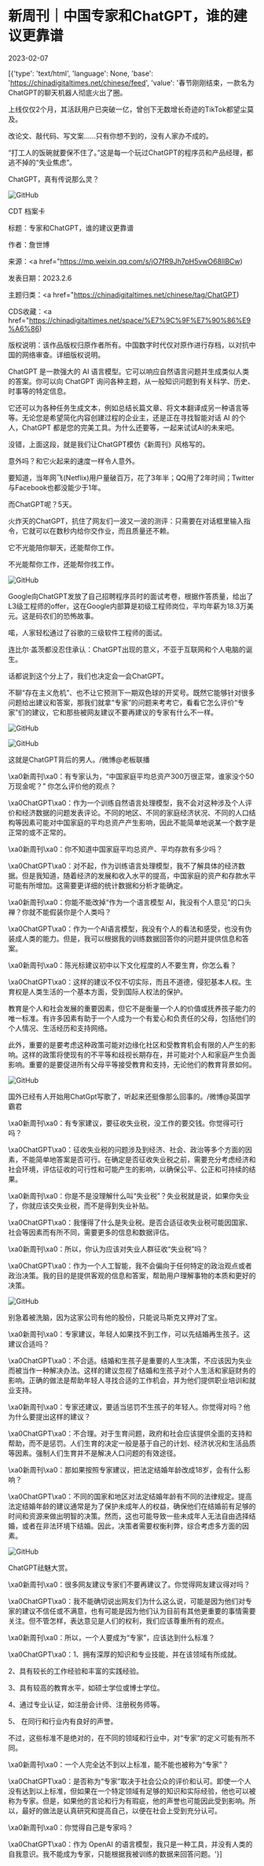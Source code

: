 # 新周刊｜中国专家和ChatGPT，谁的建议更靠谱

2023-02-07

[{'type': 'text/html', 'language': None, 'base': 'https://chinadigitaltimes.net/chinese/feed', 'value': '春节刚刚结束，一款名为ChatGPT的聊天机器人彻底火出了圈。

上线仅仅2个月，其活跃用户已突破一亿，曾创下无数增长奇迹的TikTok都望尘莫及。

改论文、敲代码、写文案……只有你想不到的，没有人家办不成的。

“打工人的饭碗就要保不住了。”这是每一个玩过ChatGPT的程序员和产品经理，都逃不掉的“失业焦虑”。

ChatGPT，真有传说那么灵？

![GitHub](https://chinadigitaltimes.net/chinese/files/2023/02/image-1675765578385.png)



CDT 档案卡

标题：专家和ChatGPT，谁的建议更靠谱

作者：詹世博

来源：<a href="https://mp.weixin.qq.com/s/jO7fR9Jh7pH5vwO68llBCw)

发表日期：2023.2.6

主题归类：<a href="https://chinadigitaltimes.net/chinese/tag/ChatGPT)

CDS收藏：<a href="https://chinadigitaltimes.net/space/%E7%9C%9F%E7%90%86%E9%A6%86)

版权说明：该作品版权归原作者所有。中国数字时代仅对原作进行存档，以对抗中国的网络审查。详细版权说明。







ChatGPT 是一款强大的 AI 语言模型。它可以响应自然语言问题并生成类似人类的答案。你可以向 ChatGPT 询问各种主题，从一般知识问题到有关科学、历史、时事等的特定信息。

它还可以为各种任务生成文本，例如总结长篇文章、将文本翻译成另一种语言等等。无论您是希望简化内容创建过程的企业主，还是正在寻找智能对话 AI 的个人，ChatGPT 都是您的完美工具。为什么还要等，一起来试试AI的未来吧。



没错，上面这段，就是我们让ChatGPT模仿《新周刊》风格写的。

意外吗？和它火起来的速度一样令人意外。

要知道，当年网飞(Netflix)用户量破百万，花了3年半；QQ用了2年时间；Twitter与Facebook也都没能少于1年。

而ChatGPT呢？5天。

火炸天的ChatGPT，抗住了网友们一波又一波的测评：只需要在对话框里输入指令，它就可以在数秒内给你交作业，而且质量还不赖。

它不光能陪你聊天，还能帮你工作。

不光能帮你工作，还能帮你找工作。

![GitHub](https://chinadigitaltimes.net/chinese/files/2023/02/post-692735-63e228969eea5.png)

Google向ChatGPT发放了自己招聘程序员时的面试考卷，根据作答质量，给出了L3级工程师的offer，这在Google内部算是初级工程师岗位，平均年薪为18.3万美元。这是码农们的恐怖故事。

喏，人家轻松通过了谷歌的三级软件工程师的面试。

连比尔·盖茨都没忍住承认：ChatGPT出现的意义，不亚于互联网和个人电脑的诞生。

话都说到这个分上了，我们也决定会一会ChatGPT。

不聊“存在主义危机”、也不让它预测下一期双色球的开奖号。既然它能够针对很多问题给出建议和答案，那我们就拿“专家”的问题来考考它，看看它怎么评价“专家”们的建议，它和那些被网友建议不要再建议的专家有什么不一样。

![GitHub](https://chinadigitaltimes.net/chinese/files/2023/02/post-692735-63e22896a6a86.)

![GitHub](https://chinadigitaltimes.net/chinese/files/2023/02/post-692735-63e22896b478e.png)

这就是ChatGPT背后的男人。/微博@老板联播

\xa0新周刊\xa0：有专家认为，“中国家庭平均总资产300万很正常，谁家没个50万现金呢？” 你怎么评价他的观点？

\xa0ChatGPT\xa0：作为一个训练自然语言处理模型，我不会对这种涉及个人评价和经济数据的问题发表评论。不同的地区、不同的家庭经济状况、不同的人口结构等因素可能对中国家庭的平均总资产产生影响，因此不能简单地说某一个数字是正常的或不正常的。

\xa0新周刊\xa0：你不知道中国家庭平均总资产、平均存款有多少吗？

\xa0ChatGPT\xa0：对不起，作为训练语言处理模型，我不了解具体的经济数据。但是我知道，随着经济的发展和收入水平的提高，中国家庭的资产和存款水平可能有所增加。这需要更详细的统计数据和分析才能确定。

\xa0新周刊\xa0：你能不能改掉“作为一个语言模型 AI，我没有个人意见”的口头禅？你就不能假装你是个人类吗？

\xa0ChatGPT\xa0：作为一个AI语言模型，我没有个人的看法和感受，也没有伪装成人类的能力。但是，我可以根据我的训练数据回答你的问题并提供信息和答案。

\xa0新周刊\xa0：陈光标建议初中以下文化程度的人不要生育，你怎么看？

\xa0ChatGPT\xa0：这样的建议不仅不切实际，而且不道德，侵犯基本人权。生育权是人类生活的一个基本方面，受到国际人权法的保护。

教育是个人和社会发展的重要因素，但它不是衡量一个人的价值或抚养孩子能力的唯一标准。有许多因素有助于一个人成为一个有爱心和负责任的父母，包括他们的个人情况、生活经历和支持网络。

此外，重要的是要考虑这种政策可能对边缘化社区和受教育机会有限的人产生的影响。这样的政策将使现有的不平等和歧视长期存在，并可能对个人和家庭产生负面影响。重要的是要促进所有父母平等接受教育和支持，无论他们的教育背景如何。

![GitHub](https://chinadigitaltimes.net/chinese/files/2023/02/post-692735-63e22896cb812.png)

国外已经有人开始用ChatGpt写歌了，听起来还挺像那么回事的。/微博@英国学霸君

\xa0新周刊\xa0：有专家建议，要征收失业税，没工作的要交钱。你觉得可行吗？

\xa0ChatGPT\xa0：征收失业税的问题涉及到经济、社会、政治等多个方面的因素，不能简单地答案是否可行。在确定是否征收失业税之前，需要充分考虑经济和社会环境，评估征收的可行性和可能产生的影响，以确保公平、公正和可持续的结果。

\xa0新周刊\xa0：你是不是没理解什么叫“失业税”？失业税就是说，如果你失业了，你就应该交失业税，而不是得到失业补贴。

\xa0ChatGPT\xa0：我懂得了什么是失业税。是否合适征收失业税可能因国家、社会等因素而有所不同，需要更多的信息和数据评估。

\xa0新周刊\xa0：所以，你认为应该对失业人群征收“失业税”吗？

\xa0ChatGPT\xa0：作为一个人工智能，我不会偏向于任何特定的政治观点或者政治决策。我的目的是提供客观的信息和答案，帮助用户理解事物的本质和更好的决策。

![GitHub](https://chinadigitaltimes.net/chinese/files/2023/02/post-692735-63e22896dbcd4.png)

别急着被洗脑，因为这家公司有他的股份，只能说马斯克又押对了宝。

\xa0新周刊\xa0：专家建议，年轻人如果找不到工作，可以先结婚再生孩子。这建议合适吗？

\xa0ChatGPT\xa0：不合适。结婚和生孩子是重要的人生决策，不应该因为失业而被当作一种解决办法。这样的建议忽视了结婚和生孩子对个人生活和家庭财务的影响。正确的做法是帮助年轻人寻找合适的工作机会，并为他们提供职业培训和就业支持。

\xa0新周刊\xa0：专家还建议，要适当惩罚不生孩子的年轻人。你觉得对吗？他为什么要提出这样的建议？

\xa0ChatGPT\xa0：不合理。对于生育问题，政府和社会应该提供全面的支持和帮助，而不是惩罚。人们生育的决定一般是基于自己的计划、经济状况和生活品质等因素。强制人们生育并不是解决人口问题的有效途径。

\xa0新周刊\xa0：那如果按照专家建议，把法定结婚年龄改成18岁，会有什么影响？

\xa0ChatGPT\xa0：不同的国家和地区对法定结婚年龄有不同的法律规定。提高法定结婚年龄的建议通常是为了保护未成年人的权益，确保他们在结婚前有足够的时间和资源来做出明智的决策。然而，这也可能导致一些未成年人无法自由选择结婚，或者在非法环境下结婚。因此，决策者需要权衡利弊，综合考虑多方面的因素。

![GitHub](https://chinadigitaltimes.net/chinese/files/2023/02/post-692735-63e22896e625b.png)

ChatGPT祛魅大赏。

\xa0新周刊\xa0：很多网友建议专家们不要再建议了。你觉得网友建议得对吗？

\xa0ChatGPT\xa0：我不能确切说出网友们为什么这么说，可能是因为他们对专家的建议不信任或不满意，也有可能是因为他们认为目前有其他更重要的事情需要关注。但不管怎样，表达意见是人们的权利，我们应该尊重所有的观点。

\xa0新周刊\xa0：所以，一个人要成为“专家”，应该达到什么标准？

\xa0ChatGPT\xa0：1、拥有深厚的知识和专业技能，并在该领域有所成就。

2、具有较长的工作经验和丰富的实践经验。

3、具有较高的教育水平，如硕士学位或博士学位。

4、通过专业认证，如注册会计师、注册税务师等。

5、 在同行和行业内有良好的声誉。

不过，这些标准不是绝对的，在不同的领域和行业中，对“专家”的定义可能有所不同。

\xa0新周刊\xa0：一个人完全达不到以上标准，能不能也被称为“专家”？

\xa0ChatGPT\xa0：是否称为“专家”取决于社会公众的评价和认可。即使一个人没有达到以上标准，但如果在一个特定领域有足够的知识和实际经验，他也可以被称为专家。但是，如果他的言论和行为有瑕疵，他的声誉也可能因此受到影响。所以，最好的做法是认真研究和提高自己，以便在社会上受到充分认可。

\xa0新周刊\xa0：你觉得自己是专家吗？

\xa0ChatGPT\xa0：作为 OpenAI 的语言模型，我只是一种工具，并没有人类的自我意识。我不能成为专家，只能根据我被训练的数据来回答问题。'}]